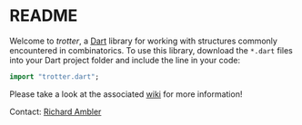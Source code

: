 # README 

Welcome to _trotter_, a [Dart](https://dartlang.org) library for working with structures commonly encountered in combinatorics. To use this library, download the `*.dart` files into your Dart project folder and include the line in your code:

```dart
import "trotter.dart";
```

Please take a look at the associated [wiki](https://bitbucket.org/ram6ler/dart_trotter/wiki/Home) for more information!

Contact: [Richard Ambler](rambler@ibwya.net)
